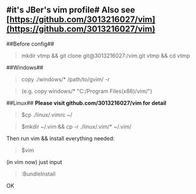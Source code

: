 #it's JBer's vim profile#
Also see [https://github.com/3013216027/vim](https://github.com/3013216027/vim)
----
##Before config##
    
> mkdir vtmp && git clone git@3013216027:/vim.git vtmp && cd vtmp
 
##Windows##

>copy ./windows/* /path/to/gvim/ -r

>(e.g. copy windows/* "C:/Program Files(x86)/vim/")

##Linux##
**Please visit github.com/3013216027/vim for detail**
>$cp ./linux/.vimrc ~/

>$mkdir ~/.vim && cp -r ./linux/.vim/* ~/.vim/

Then run vim && install everything needed:

>$vim

(in vim now) just input
>:BundleInstall

OK
